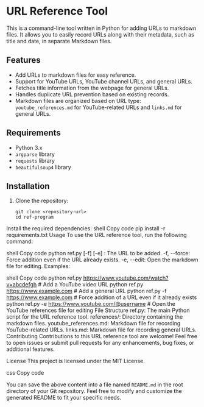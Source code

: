 # URL Reference Tool

This is a command-line tool written in Python for adding URLs to markdown files. It allows you to easily record URLs along with their metadata, such as title and date, in separate Markdown files.

## Features

- Add URLs to markdown files for easy reference.
- Support for YouTube URLs, YouTube channel URLs, and general URLs.
- Fetches title information from the webpage for general URLs.
- Handles duplicate URL prevention based on existing records.
- Markdown files are organized based on URL type: `youtube_references.md` for YouTube-related URLs and `links.md` for general URLs.

## Requirements

- Python 3.x
- `argparse` library
- `requests` library
- `beautifulsoup4` library

## Installation

1. Clone the repository:
   ```shell
   git clone <repository-url>
   cd ref-program

Install the required dependencies:
shell
Copy code
pip install -r requirements.txt
Usage
To use the URL reference tool, run the following command:

shell
Copy code
python ref.py <url> [-f] [-e]
<url>: The URL to be added.
-f, --force: Force addition even if the URL already exists.
-e, --edit: Open the markdown file for editing.
Examples:

shell
Copy code
python ref.py https://www.youtube.com/watch?v=abcdefgh  # Add a YouTube video URL
python ref.py https://www.example.com  # Add a general URL
python ref.py -f https://www.example.com  # Force addition of a URL even if it already exists
python ref.py -e https://www.youtube.com/@username  # Open the YouTube references file for editing
File Structure
ref.py: The main Python script for the URL reference tool.
references/: Directory containing the markdown files.
youtube_references.md: Markdown file for recording YouTube-related URLs.
links.md: Markdown file for recording general URLs.
Contributing
Contributions to this URL reference tool are welcome! Feel free to open issues or submit pull requests for any enhancements, bug fixes, or additional features.

License
This project is licensed under the MIT License.

css
Copy code

You can save the above content into a file named `README.md` in the root directory of your Git repository. Feel free to modify and customize the generated README to fit your specific needs.


